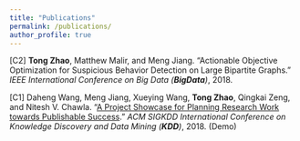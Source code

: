 ```yaml
---
title: "Publications"
permalink: /publications/
author_profile: true
---
```


[C2] **Tong Zhao**, Matthew Malir, and Meng Jiang. “Actionable Objective Optimization for Suspicious Behavior Detection on Large Bipartite Graphs.” *IEEE International Conference on Big Data (**BigData**)*, 2018.

[C1] Daheng Wang, Meng Jiang, Xueying Wang, **Tong Zhao**, Qingkai Zeng, and Nitesh V. Chawla. “[A Project Showcase for Planning Research Work towards Publishable Success](http://www.kdd.org/kdd2018/files/project-showcase/KDD18_paper_1712.pdf).” *ACM SIGKDD International Conference on Knowledge Discovery and Data Mining (**KDD**)*, 2018. (Demo)
